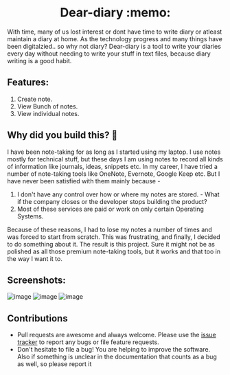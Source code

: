 <h1 align="center">
	Dear-diary :memo:
</h1> 
With time, many of us lost interest or dont have time to write diary or atleast maintain a diary at home. As the technology progress and many things have been digitalzied.. so why not diary? Dear-diary is a tool to write your diaries every day without needing to write your stuff in text files, because diary writing is a good habit.

## Features:

1. Create note.
2. View Bunch of notes.
3. View individual notes.

## Why did you build this? :thinking:

I have been note-taking for as long as I started using my laptop. I use notes mostly for technical stuff, but these days I am using notes to record all kinds of information like journals, ideas, snippets etc. In my career, I have tried a number of note-taking tools like OneNote, Evernote, Google Keep etc. But I have never been satisfied with them mainly because - 

1. I don't have any control over how or where my notes are stored. - What if the company closes or the developer stops building the product?
2. Most of these services are paid or work on only certain Operating Systems.

Because of these reasons, I had to lose my notes a number of times and was forced to start from scratch. This was frustrating, and finally, I decided to do something about it. The result is this project. Sure it might not be as polished as all those premium note-taking tools, but it works and that too in the way I want it to.

## Screenshots:
![image](https://user-images.githubusercontent.com/77405257/207114555-f998c7c4-784f-4949-9771-1bff0dbc4f7d.png)
![image](https://user-images.githubusercontent.com/77405257/207114946-986bb288-68c5-46c2-8d2d-b20bf488edfd.png)
![image](https://user-images.githubusercontent.com/77405257/207115052-8d99fe0b-5d5b-4ff0-8a53-9ce8f63a7949.png)


## Contributions

- Pull requests are awesome and always welcome. Please use the [issue tracker](https://github.com/Paritosh-26dev/dear-diary/issues) to report any bugs or file feature requests.
- Don't hesitate to file a bug! You are helping to improve the software. Also if something is unclear in the documentation that counts as a bug as well, so please report it
